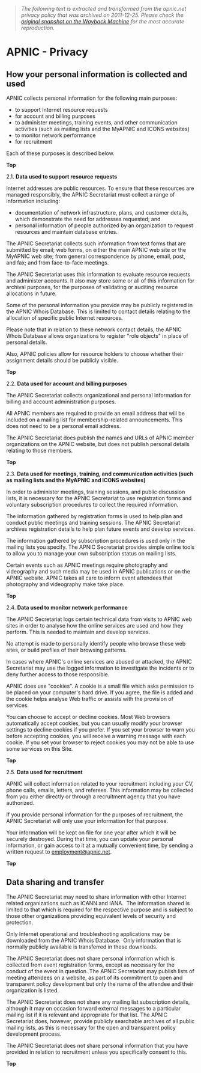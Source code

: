 > *The following text is extracted and transformed from the apnic.net privacy policy that was archived on 2011-12-25. Please check the [original snapshot on the Wayback Machine](https://web.archive.org/web/20111225211536id_/http%3A//www.apnic.net/apnic-info/privacy) for the most accurate reproduction.*

# APNIC - Privacy

## How your personal information is collected and used

APNIC collects personal information for the following main purposes:

  * to support Internet resource requests
  * for account and billing purposes
  * to administer meetings, training events, and other communication activities (such as mailing lists and the MyAPNIC and ICONS websites)
  * to monitor network performance
  * for recruitment



Each of these purposes is described below.

**Top**

2.1. **Data used to support resource requests**

Internet addresses are public resources. To ensure that these resources are managed responsibly, the APNIC Secretariat must collect a range of information including:

  * documentation of network infrastructure, plans, and customer details, which demonstrate the need for addresses requested; and
  * personal information of people authorized by an organization to request resources and maintain database entries.



The APNIC Secretariat collects such information from text forms that are submitted by email; web forms, on either the main APNIC web site or the MyAPNIC web site; from general correspondence by phone, email, post, and fax; and from face-to-face meetings.

The APNIC Secretariat uses this information to evaluate resource requests and administer accounts. It also may store some or all of this information for archival purposes, for the purposes of validating or auditing resource allocations in future.

Some of the personal information you provide may be publicly registered in the APNIC Whois Database. This is limited to contact details relating to the allocation of specific public Internet resources.

Please note that in relation to these network contact details, the APNIC Whois Database allows organizations to register "role objects" in place of personal details.

Also, APNIC policies allow for resource holders to choose whether their assignment details should be publicly visible.

**Top**

2.2. **Data used for account and billing purposes**

The APNIC Secretariat collects organizational and personal information for billing and account administration purposes.

All APNIC members are required to provide an email address that will be included on a mailing list for membership-related announcements. This does not need to be a personal email address.

The APNIC Secretariat does publish the names and URLs of APNIC member organizations on the APNIC website, but does not publish personal details relating to those members.

**Top**

2.3. **Data used for meetings, training, and communication activities (such as mailing lists and the MyAPNIC and ICONS websites)**

In order to administer meetings, training sessions, and public discussion lists, it is necessary for the APNIC Secretariat to use registration forms and voluntary subscription procedures to collect the required information.

The information gathered by registration forms is used to help plan and conduct public meetings and training sessions. The APNIC Secretariat archives registration details to help plan future events and develop services.

The information gathered by subscription procedures is used only in the mailing lists you specify. The APNIC Secretariat provides simple online tools to allow you to manage your own subscription status on mailing lists.

Certain events such as APNIC meetings require photography and videography and such media may be used in APNIC publications or on the APNIC website. APNIC takes all care to inform event attendees that photography and videography make take place.

**Top**

2.4. **Data used to monitor network performance**

The APNIC Secretariat logs certain technical data from visits to APNIC web sites in order to analyse how the online services are used and how they perform. This is needed to maintain and develop services.

No attempt is made to personally identify people who browse these web sites, or build profiles of their browsing patterns.

In cases where APNIC's online services are abused or attacked, the APNIC Secretariat may use the logged information to investigate the incidents or to deny further access to those responsible.

APNIC does use "cookies". A cookie is a small file which asks permission to be placed on your computer's hard drive. If you agree, the file is added and the cookie helps analyse Web traffic or assists with the provision of services.

You can choose to accept or decline cookies. Most Web browsers automatically accept cookies, but you can usually modify your browser settings to decline cookies if you prefer. If you set your browser to warn you before accepting cookies, you will receive a warning message with each cookie. If you set your browser to reject cookies you may not be able to use some services on this Site.

**Top**

2.5. **Data used for recruitment**

APNIC will collect information related to your recruitment including your CV, phone calls, emails, letters, and referees. This information may be collected from you either directly or through a recruitment agency that you have authorized.

If you provide personal information for the purposes of recruitment, the APNIC Secretariat will only use your information for that purpose.

Your information will be kept on file for one year after which it will be securely destroyed. During that time, you can update your personal information, or gain access to it at a mutually convenient time, by sending a written request to [employment@apnic.net](mailto:employment@apnic.net).

**Top**

## Data sharing and transfer

The APNIC Secretariat may need to share information with other Internet related organizations such as ICANN and IANA.  The information shared is limited to that which is required for the respective purpose and is subject to those other organizations providing equivalent levels of security and protection.

Only Internet operational and troubleshooting applications may be downloaded from the APNIC Whois Database.  Only information that is normally publicly available is transferred in these downloads.  


The APNIC Secretariat does not share personal information which is collected from event registration forms, except as necessary for the conduct of the event in question. The APNIC Secretariat may publish lists of meeting attendees on a website, as part of its commitment to open and transparent policy development but only the name of the attendee and their organization is listed.  


The APNIC Secretariat does not share any mailing list subscription details, although it may on occasion forward external messages to a particular mailing list if it is relevant and appropriate for that list. The APNIC Secretariat does, however, provide publicly searchable archives of all public mailing lists, as this is necessary for the open and transparent policy development process.

The APNIC Secretariat does not share personal information that you have provided in relation to recruitment unless you specifically consent to this.

**Top**
